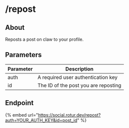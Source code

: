# /repost

## About

Reposts a post on claw to your profile.

## Parameters

| Parameter | Description |
| --------- | ----------- |
| auth      | A required user authentication key |
| id        | The ID of the post you are reposting |

## Endpoint

{% embed url="https://social.rotur.dev/repost?auth=YOUR_AUTH_KEY&id=post_id" %}
